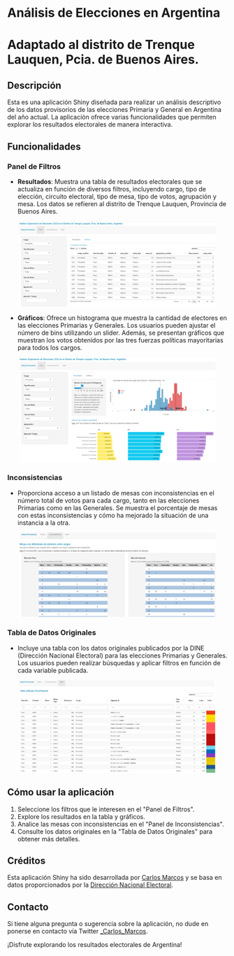 # Análisis de Elecciones en Argentina
# Adaptado al distrito de Trenque Lauquen, Pcia. de Buenos Aires.

## Descripción
Esta es una aplicación Shiny diseñada para realizar un análisis descriptivo de los datos provisorios de las elecciones Primaria y General en Argentina del año actual. La aplicación ofrece varias funcionalidades que permiten explorar los resultados electorales de manera interactiva.

## Funcionalidades

### Panel de Filtros
- **Resultados**: Muestra una tabla de resultados electorales que se actualiza en función de diversos filtros, incluyendo cargo, tipo de elección, circuito electoral, tipo de mesa, tipo de votos, agrupación y mesa. Los datos se refieren al distrito de Trenque Lauquen, Provincia de Buenos Aires.

<p align="center"><img src="images/filtros_tabla.jpg" width="450"></p>

- **Gráficos**: Ofrece un histograma que muestra la cantidad de electores en las elecciones Primarias y Generales. Los usuarios pueden ajustar el número de bins utilizando un slider. Además, se presentan gráficos que muestran los votos obtenidos por las tres fuerzas políticas mayoritarias para todos los cargos.

<p align="center"><img src="images/filtros_graficos.jpg" width="450"></p>

### Inconsistencias
- Proporciona acceso a un listado de mesas con inconsistencias en el número total de votos para cada cargo, tanto en las elecciones Primarias como en las Generales. Se muestra el porcentaje de mesas con estas inconsistencias y cómo ha mejorado la situación de una instancia a la otra.

<p align="center"><img src="images/inconsistencias.jpg" width="450"></p>

### Tabla de Datos Originales
- Incluye una tabla con los datos originales publicados por la DINE (Dirección Nacional Electoral) para las elecciones Primarias y Generales. Los usuarios pueden realizar búsquedas y aplicar filtros en función de cada variable publicada.

<p align="center"><img src="images/tabla_original.jpg" width="450"></p>

## Cómo usar la aplicación
1. Seleccione los filtros que le interesen en el "Panel de Filtros".
2. Explore los resultados en la tabla y gráficos.
3. Analice las mesas con inconsistencias en el "Panel de Inconsistencias".
4. Consulte los datos originales en la "Tabla de Datos Originales" para obtener más detalles.

## Créditos
Esta aplicación Shiny ha sido desarrollada por [Carlos Marcos](https://twitter.com/_Carlos_Marcos) y se basa en datos proporcionados por la [Dirección Nacional Electoral](https://www.electoral.gob.ar/).

## Contacto
Si tiene alguna pregunta o sugerencia sobre la aplicación, no dude en ponerse en contacto vía Twitter [_Carlos_Marcos](https://twitter.com/_Carlos_Marcos).

¡Disfrute explorando los resultados electorales de Argentina!
